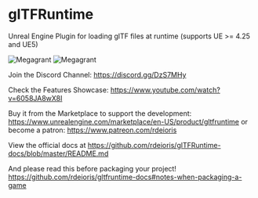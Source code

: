 # glTFRuntime
Unreal Engine Plugin for loading glTF files at runtime (supports UE >= 4.25 and UE5) 

![Megagrant](https://raw.githubusercontent.com/rdeioris/glTFRuntime-docs/master/Epic_MegaGrants_Recipient_logo_horizontal_black.png?raw=true#gh-light-mode-only "Megagrant")
![Megagrant](https://raw.githubusercontent.com/rdeioris/glTFRuntime-docs/master/Epic_MegaGrants_Recipient_logo_horizontal_white.png?raw=true#gh-dark-mode-only "Megagrant")

Join the Discord Channel: https://discord.gg/DzS7MHy

Check the Features Showcase: https://www.youtube.com/watch?v=6058JA8wX8I

Buy it from the Marketplace to support the development: https://www.unrealengine.com/marketplace/en-US/product/gltfruntime or become a patron: https://www.patreon.com/rdeioris

View the official docs at https://github.com/rdeioris/glTFRuntime-docs/blob/master/README.md

And please read this before packaging your project! https://github.com/rdeioris/gltfruntime-docs#notes-when-packaging-a-game 
